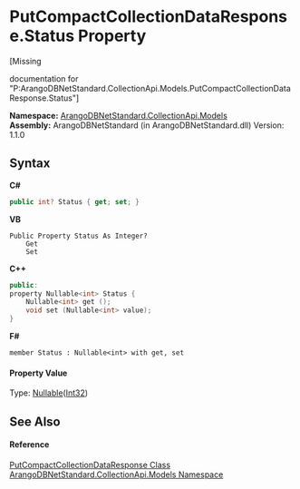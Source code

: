 # PutCompactCollectionDataResponse.Status Property 
 

\[Missing <summary> documentation for "P:ArangoDBNetStandard.CollectionApi.Models.PutCompactCollectionDataResponse.Status"\]

**Namespace:**&nbsp;<a href="eddef630-2e74-9b99-ee5b-91305adea48b">ArangoDBNetStandard.CollectionApi.Models</a><br />**Assembly:**&nbsp;ArangoDBNetStandard (in ArangoDBNetStandard.dll) Version: 1.1.0

## Syntax

**C#**<br />
``` C#
public int? Status { get; set; }
```

**VB**<br />
``` VB
Public Property Status As Integer?
	Get
	Set
```

**C++**<br />
``` C++
public:
property Nullable<int> Status {
	Nullable<int> get ();
	void set (Nullable<int> value);
}
```

**F#**<br />
``` F#
member Status : Nullable<int> with get, set

```


#### Property Value
Type: <a href="https://docs.microsoft.com/dotnet/api/system.nullable-1" target="_blank" rel="noopener noreferrer">Nullable</a>(<a href="https://docs.microsoft.com/dotnet/api/system.int32" target="_blank" rel="noopener noreferrer">Int32</a>)

## See Also


#### Reference
<a href="373adb98-3f40-9165-f6c4-358bf6dbd778">PutCompactCollectionDataResponse Class</a><br /><a href="eddef630-2e74-9b99-ee5b-91305adea48b">ArangoDBNetStandard.CollectionApi.Models Namespace</a><br />